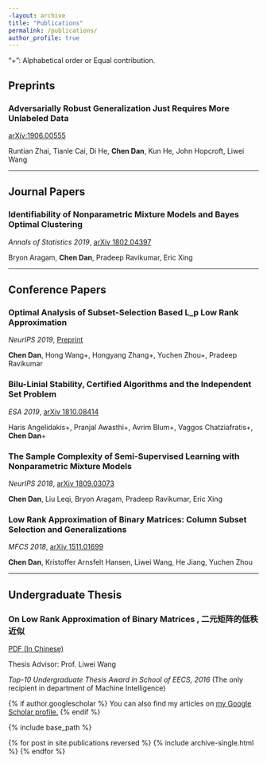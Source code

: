 ```yaml
---
-layout: archive
title: "Publications"
permalink: /publications/
author_profile: true
---
```

“+”: Alphabetical order or Equal contribution.

## Preprints

### Adversarially Robust Generalization Just Requires More Unlabeled Data

[arXiv:1906.00555](https://arxiv.org/abs/1906.00555)

Runtian Zhai, Tianle Cai, Di He, **Chen Dan**, Kun He, John Hopcroft, Liwei Wang

---
## Journal Papers

### Identifiability of Nonparametric Mixture Models and Bayes Optimal Clustering

*Annals of Statistics 2019*, [arXiv 1802.04397](https://arxiv.org/abs/1802.04397)

Bryon Aragam, **Chen Dan**, Pradeep Ravikumar, Eric Xing

---

## Conference Papers

### Optimal Analysis of Subset-Selection Based L_p Low Rank Approximation

*NeurIPS 2019*, [Preprint](https://chendancmu.github.io/files/NeurIPS_Lp_preprint.pdf)

**Chen Dan**, Hong Wang+, Hongyang Zhang+, Yuchen Zhou+, Pradeep Ravikumar

### Bilu-Linial Stability, Certified Algorithms and the Independent Set Problem

*ESA 2019*,  [arXiv 1810.08414](https://arxiv.org/abs/1810.08414)

Haris Angelidakis+, Pranjal Awasthi+, Avrim Blum+, Vaggos Chatziafratis+, **Chen Dan**+

### The Sample Complexity of Semi-Supervised Learning with Nonparametric Mixture Models

*NeurIPS 2018*, [arXiv 1809.03073](https://arxiv.org/abs/1809.03073)

**Chen Dan**, Liu Leqi, Bryon Aragam, Pradeep Ravikumar, Eric Xing

### Low Rank Approximation of Binary Matrices: Column Subset Selection and Generalizations

*MFCS 2018*, [arXiv 1511.01699](https://arxiv.org/abs/1511.01699)

**Chen Dan**, Kristoffer Arnsfelt Hansen, Liwei Wang, He Jiang, Yuchen Zhou

---

## Undergraduate Thesis

### On Low Rank Approximation of Binary Matrices , 二元矩阵的低秩近似

[PDF (In Chinese)](https://chendancmu.github.io/files/pkuthss.pdf)

Thesis Advisor: Prof. Liwei Wang

*Top-10 Undergraduate Thesis Award in School of EECS, 2016*
(The only recipient in department of Machine Intelligence)

{% if author.googlescholar %}
  You can also find my articles on <u><a href="{{author.googlescholar}}">my Google Scholar profile</a>.</u>
{% endif %}

{% include base_path %}

{% for post in site.publications reversed %}
  {% include archive-single.html %}
{% endfor %}

